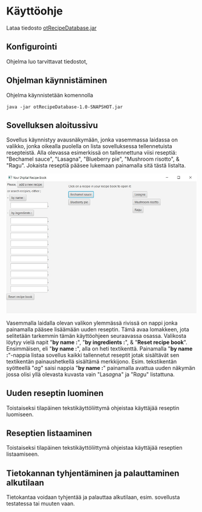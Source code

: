 # Käyttöohje

Lataa tiedosto [otRecipeDatabase.jar](https://github.com/jrhel/ot-harjoitustyo/releases)

## Konfigurointi

Ohjelma luo tarvittavat tiedostot,


## Ohjelman käynnistäminen

Ohjelma käynnistetään komennolla 

```
java -jar otRecipeDatabase-1.0-SNAPSHOT.jar
```

## Sovelluksen aloitussivu

Sovellus käynnistyy avausnäkymään, jonka vasemmassa laidassa on valikko, jonka oikealla puolella on lista sovelluksessa tellennetuista resepteistä. Alla olevassa esimerkissä on tallennettuna viisi reseptiä: "Bechamel sauce", "Lasagna", "Blueberry pie", "Mushroom risotto", & "Ragu". Jokaista reseptiä pääsee lukemaan painamalla sitä tästä listalta.

<img src="https://github.com/jrhel/ot-harjoitustyo/blob/master/dokumentaatio/illustrations/Alustettu%20aloitusnakyma.jpg">

Vasemmalla laidalla olevan valikon ylemmässä rivissä on nappi jonka painamalla pääsee lisäämään uuden reseptin. Tämä avaa lomakkeen, jota selitetään tarkemmin tämän käyttöohjeen seuraavassa osassa. Valikosta löytyy vielä napit "**by name :**", "**by ingredients :**", & "**Reset recipe book**". Ensimmäisen, eli "**by name :**", alla on heti textikenttä. Painamalla "**by name :**"-nappia listaa sovellus kaikki tallennetut reseptit jotak sisältävät sen textikentän painaushetkellä sisältämä merkkijono. Esim. tekstikentän syötteellä "*ag*" saisi nappia "**by name :**" painamalla avattua uuden näkymän jossa olisi yllä olevasta kuvasta vain "Las*ag*na" ja "R*ag*u" listattuna.

## Uuden reseptin luominen

Toistaiseksi tilapäinen tekstikäyttöliittymä ohjeistaa käyttäjää reseptin luomiseen.


## Reseptien listaaminen
Toistaiseksi tilapäinen tekstikäyttöliittymä ohjeistaa käyttäjää reseptien listaamiseen.


## Tietokannan tyhjentäminen ja palauttaminen alkutilaan

Tietokantaa voidaan tyhjentää ja palauttaa alkutilaan, esim. sovellusta testatessa tai muuten vaan. 
